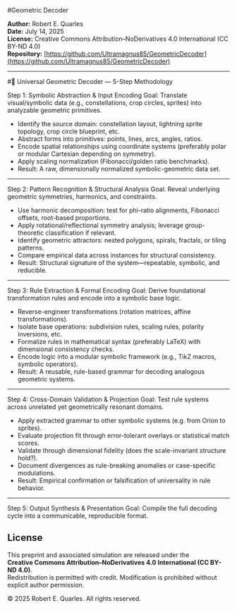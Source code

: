#Geometric Decoder

**Author:** Robert E. Quarles  
**Date:** July 14, 2025  
**License:** Creative Commons Attribution–NoDerivatives 4.0 International (CC BY-ND 4.0)  
**Repository:** [https://github.com/Ultramagnus85/GeometricDecoder](https://github.com/Ultramagnus85/GeometricDecoder)

---
#🔷 Universal Geometric Decoder — 5-Step Methodology

Step 1: Symbolic Abstraction & Input Encoding
Goal: Translate visual/symbolic data (e.g., constellations, crop circles, sprites) into analyzable geometric primitives.

- Identify the source domain: constellation layout, lightning sprite topology, crop circle blueprint, etc.
- Abstract forms into primitives: points, lines, arcs, angles, ratios.
- Encode spatial relationships using coordinate systems (preferably polar or modular Cartesian depending on symmetry).
- Apply scaling normalization (Fibonacci/golden ratio benchmarks).
- Result: A raw, dimensionally normalized symbolic-geometric data set.

---

Step 2: Pattern Recognition & Structural Analysis
Goal: Reveal underlying geometric symmetries, harmonics, and constraints.

- Use harmonic decomposition: test for phi-ratio alignments, Fibonacci offsets, root-based proportions.
- Apply rotational/reflectional symmetry analysis; leverage group-theoretic classification if relevant.
- Identify geometric attractors: nested polygons, spirals, fractals, or tiling patterns.
- Compare empirical data across instances for structural consistency.
- Result: Structural signature of the system—repeatable, symbolic, and reducible.

---

Step 3: Rule Extraction & Formal Encoding
Goal: Derive foundational transformation rules and encode into a symbolic base logic.

- Reverse-engineer transformations (rotation matrices, affine transformations).
- Isolate base operations: subdivision rules, scaling rules, polarity inversions, etc.
- Formalize rules in mathematical syntax (preferably LaTeX) with dimensional consistency checks.
- Encode logic into a modular symbolic framework (e.g., TikZ macros, symbolic operators).
- Result: A reusable, rule-based grammar for decoding analogous geometric systems.

---

Step 4: Cross-Domain Validation & Projection
Goal: Test rule systems across unrelated yet geometrically resonant domains.

- Apply extracted grammar to other symbolic systems (e.g. from Orion to sprites).
- Evaluate projection fit through error-tolerant overlays or statistical match scores.
- Validate through dimensional fidelity (does the scale-invariant structure hold?).
- Document divergences as rule-breaking anomalies or case-specific modulations.
- Result: Empirical confirmation or falsification of universality in rule behavior.

---

Step 5: Output Synthesis & Presentation
Goal: Compile the full decoding cycle into a communicable, reproducible format.







## License

This preprint and associated simulation are released under the  
**Creative Commons Attribution–NoDerivatives 4.0 International (CC BY-ND 4.0)**.  
Redistribution is permitted with credit. Modification is prohibited without explicit author permission.

© 2025 Robert E. Quarles. All rights reserved.
